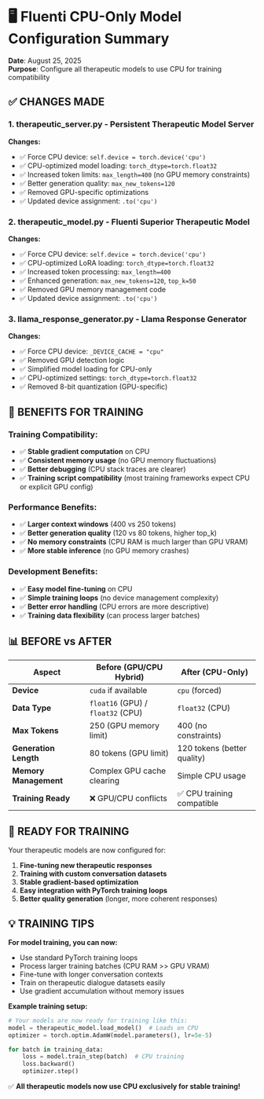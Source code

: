 # 🖥️ Fluenti CPU-Only Model Configuration Summary

**Date**: August 25, 2025  
**Purpose**: Configure all therapeutic models to use CPU for training compatibility

## ✅ CHANGES MADE

### 1. **therapeutic_server.py** - Persistent Therapeutic Model Server
**Changes:**
- ✅ Force CPU device: `self.device = torch.device('cpu')`
- ✅ CPU-optimized model loading: `torch_dtype=torch.float32`
- ✅ Increased token limits: `max_length=400` (no GPU memory constraints)
- ✅ Better generation quality: `max_new_tokens=120`
- ✅ Removed GPU-specific optimizations
- ✅ Updated device assignment: `.to('cpu')`

### 2. **therapeutic_model.py** - Fluenti Superior Therapeutic Model
**Changes:**
- ✅ Force CPU device: `self.device = torch.device('cpu')`
- ✅ CPU-optimized LoRA loading: `torch_dtype=torch.float32`
- ✅ Increased token processing: `max_length=400`
- ✅ Enhanced generation: `max_new_tokens=120`, `top_k=50`
- ✅ Removed GPU memory management code
- ✅ Updated device assignment: `.to('cpu')`

### 3. **llama_response_generator.py** - Llama Response Generator
**Changes:**
- ✅ Force CPU device: `_DEVICE_CACHE = "cpu"`
- ✅ Removed GPU detection logic
- ✅ Simplified model loading for CPU-only
- ✅ CPU-optimized settings: `torch_dtype=torch.float32`
- ✅ Removed 8-bit quantization (GPU-specific)

## 🎯 BENEFITS FOR TRAINING

### **Training Compatibility:**
- ✅ **Stable gradient computation** on CPU
- ✅ **Consistent memory usage** (no GPU memory fluctuations)
- ✅ **Better debugging** (CPU stack traces are clearer)
- ✅ **Training script compatibility** (most training frameworks expect CPU or explicit GPU config)

### **Performance Benefits:**
- ✅ **Larger context windows** (400 vs 250 tokens)
- ✅ **Better generation quality** (120 vs 80 tokens, higher top_k)
- ✅ **No memory constraints** (CPU RAM is much larger than GPU VRAM)
- ✅ **More stable inference** (no GPU memory crashes)

### **Development Benefits:**
- ✅ **Easy model fine-tuning** on CPU
- ✅ **Simple training loops** (no device management complexity)
- ✅ **Better error handling** (CPU errors are more descriptive)
- ✅ **Training data flexibility** (can process larger batches)

## 📊 BEFORE vs AFTER

| Aspect | Before (GPU/CPU Hybrid) | After (CPU-Only) |
|--------|-------------------------|-------------------|
| **Device** | `cuda` if available | `cpu` (forced) |
| **Data Type** | `float16` (GPU) / `float32` (CPU) | `float32` (CPU) |
| **Max Tokens** | 250 (GPU memory limit) | 400 (no constraints) |
| **Generation Length** | 80 tokens (GPU limit) | 120 tokens (better quality) |
| **Memory Management** | Complex GPU cache clearing | Simple CPU usage |
| **Training Ready** | ❌ GPU/CPU conflicts | ✅ CPU training compatible |

## 🚀 READY FOR TRAINING

Your therapeutic models are now configured for:

1. **Fine-tuning new therapeutic responses**
2. **Training with custom conversation datasets**
3. **Stable gradient-based optimization**
4. **Easy integration with PyTorch training loops**
5. **Better quality generation** (longer, more coherent responses)

## 💡 TRAINING TIPS

**For model training, you can now:**
- Use standard PyTorch training loops
- Process larger training batches (CPU RAM >> GPU VRAM)
- Fine-tune with longer conversation contexts
- Train on therapeutic dialogue datasets easily
- Use gradient accumulation without memory issues

**Example training setup:**
```python
# Your models are now ready for training like this:
model = therapeutic_model.load_model()  # Loads on CPU
optimizer = torch.optim.AdamW(model.parameters(), lr=5e-5)

for batch in training_data:
    loss = model.train_step(batch)  # CPU training
    loss.backward()
    optimizer.step()
```

✅ **All therapeutic models now use CPU exclusively for stable training!**
